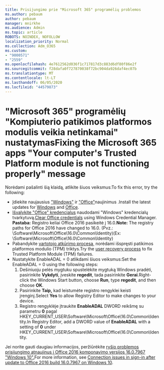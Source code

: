 ```yaml
---
title: Prisijungimo prie "Microsoft 365" programėlių problemos
ms.author: pebaum
author: pebaum
manager: mnirkhe
ms.audience: Admin
ms.topic: article
ROBOTS: NOINDEX, NOFOLLOW
localization_priority: Normal
ms.collection: Adm_O365
ms.custom:
- "9000571"
- "2559"
ms.openlocfilehash: 4e7612562d036f1c717817d3c883d6df80f86e2f
ms.sourcegitcommit: f28dafa0f727870038f72bc904da926daf4ec07b
ms.translationtype: MT
ms.contentlocale: lt-LT
ms.lasthandoff: 06/05/2020
ms.locfileid: "44579873"
---
```

# <a name="fixing-the-microsoft-365-apps-your-computers-trusted-platform-module-is-not-functioning-properly-message"></a><span data-ttu-id="b13b4-102">"Microsoft 365" programėlių "Kompiuterio patikimos platformos modulis veikia netinkamai" nustatymas</span><span class="sxs-lookup"><span data-stu-id="b13b4-102">Fixing the Microsoft 365 apps "Your computer's Trusted Platform module is not functioning properly" message</span></span>

<span data-ttu-id="b13b4-103">Norėdami pašalinti šią klaidą, atlikite šiuos veiksmus:</span><span class="sxs-lookup"><span data-stu-id="b13b4-103">To fix this error, try the following:</span></span>

- <span data-ttu-id="b13b4-104">Įdiekite naujausius ["Windows"](https://support.microsoft.com/help/4027667/windows-10-update) ir ["Office"](https://support.office.com/article/update-office-and-your-computer-with-microsoft-update-2ab296f3-7f03-43a2-8e50-46de917611c5)naujinimus .</span><span class="sxs-lookup"><span data-stu-id="b13b4-104">Install the latest updates for [Windows](https://support.microsoft.com/help/4027667/windows-10-update) and [Office](https://support.office.com/article/update-office-and-your-computer-with-microsoft-update-2ab296f3-7f03-43a2-8e50-46de917611c5).</span></span>
- <span data-ttu-id="b13b4-105">[Išvalykite "Office" kredencialus](https://docs.microsoft.com/eoffice/troubleshoot/error-messages/another-account-already-signed-in#step-3-clear-cached-credentials-on-the-computer) naudodami "Windows" kredencialų tvarkytuvą.</span><span class="sxs-lookup"><span data-stu-id="b13b4-105">[Clear Office credentials](https://docs.microsoft.com/eoffice/troubleshoot/error-messages/another-account-already-signed-in#step-3-clear-cached-credentials-on-the-computer) using Windows Credential Manager.</span></span><br/>
    <span data-ttu-id="b13b4-106">**Pastaba:** Registro keliai Office 2016 pasikeitė į 16.0.</span><span class="sxs-lookup"><span data-stu-id="b13b4-106">**Note:** The registry paths for Office 2016 have changed to 16.0.</span></span> <span data-ttu-id="b13b4-107">(Pvz.: \Software\Microsoft\Office\16.0\Common\Identity\)</span><span class="sxs-lookup"><span data-stu-id="b13b4-107">(Ex: \Software\Microsoft\Office\16.0\Common\Identity\)</span></span>
- <span data-ttu-id="b13b4-108">Pabandykite [vartotojo atkūrimo procesą,](https://docs.microsoft.com/office365/troubleshoot/administration/connection-issue-when-sign-in-office-2016#symptom-2) norėdami išspręsti patikimos platformos modulio (TPM) triktys.</span><span class="sxs-lookup"><span data-stu-id="b13b4-108">Try the [user recovery process](https://docs.microsoft.com/office365/troubleshoot/administration/connection-issue-when-sign-in-office-2016#symptom-2) to fix Trusted Platform Module (TPM) failures.</span></span>
- <span data-ttu-id="b13b4-109">Nustatykite EnableADAL = 0 atlikdami šiuos veiksmus:</span><span class="sxs-lookup"><span data-stu-id="b13b4-109">Set the EnableADAL = 0 using the following steps:</span></span>  
    1. <span data-ttu-id="b13b4-110">Dešiniuoju pelės mygtuku spustelėkite mygtuką Windows pradėti, pasirinkite **Vykdyti**, įveskite **regedit**, tada pasirinkite **Gerai**.</span><span class="sxs-lookup"><span data-stu-id="b13b4-110">Right-click the Windows Start button, choose **Run**, type **regedit**, and then choose **OK**.</span></span>
    2. <span data-ttu-id="b13b4-111">Pasirinkite **Taip,** kad leistumėte registro rengyklei keisti įrenginį.</span><span class="sxs-lookup"><span data-stu-id="b13b4-111">Select **Yes** to allow Registry Editor to make changes to your device.</span></span>
    3. <span data-ttu-id="b13b4-112">Registro rengyklėje įtraukite **EnableADAL** DWORD reikšmę su parametru **0** pagal HKEY_CURRENT_USER\Software\Microsoft\Office\16.0\Common\Identity.</span><span class="sxs-lookup"><span data-stu-id="b13b4-112">In Registry Editor, add a DWORD value of **EnableADAL** with a setting of **0** under HKEY_CURRENT_USER\Software\Microsoft\Office\16.0\Common\Identity.</span></span>

<span data-ttu-id="b13b4-113">Jei norite gauti daugiau informacijos, peržiūrėkite [ryšio problemos prisijungimo atnaujinus į Office 2016 komponavimo versijos 16.0.7967 "Windows 10".](https://docs.microsoft.com/office365/troubleshoot/administration/connection-issue-when-sign-in-office-2016)</span><span class="sxs-lookup"><span data-stu-id="b13b4-113">For more information, see [Connection issues in sign-in after update to Office 2016 build 16.0.7967 on Windows 10](https://docs.microsoft.com/office365/troubleshoot/administration/connection-issue-when-sign-in-office-2016).</span></span>